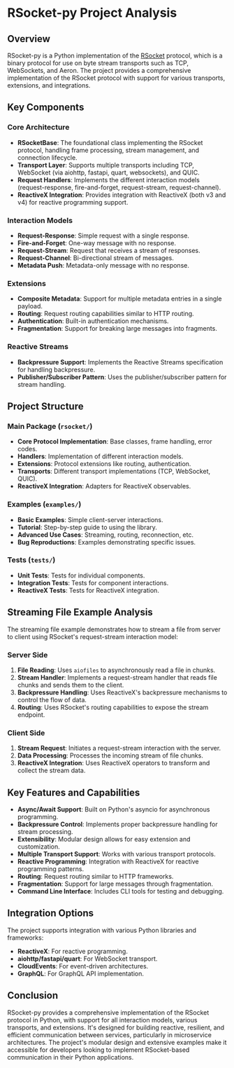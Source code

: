 
# RSocket-py Project Analysis

## Overview
RSocket-py is a Python implementation of the [RSocket](http://rsocket.io) protocol, which is a binary protocol for use on byte stream transports such as TCP, WebSockets, and Aeron. The project provides a comprehensive implementation of the RSocket protocol with support for various transports, extensions, and integrations.

## Key Components

### Core Architecture
- **RSocketBase**: The foundational class implementing the RSocket protocol, handling frame processing, stream management, and connection lifecycle.
- **Transport Layer**: Supports multiple transports including TCP, WebSocket (via aiohttp, fastapi, quart, websockets), and QUIC.
- **Request Handlers**: Implements the different interaction models (request-response, fire-and-forget, request-stream, request-channel).
- **ReactiveX Integration**: Provides integration with ReactiveX (both v3 and v4) for reactive programming support.

### Interaction Models
- **Request-Response**: Simple request with a single response.
- **Fire-and-Forget**: One-way message with no response.
- **Request-Stream**: Request that receives a stream of responses.
- **Request-Channel**: Bi-directional stream of messages.
- **Metadata Push**: Metadata-only message with no response.

### Extensions
- **Composite Metadata**: Support for multiple metadata entries in a single payload.
- **Routing**: Request routing capabilities similar to HTTP routing.
- **Authentication**: Built-in authentication mechanisms.
- **Fragmentation**: Support for breaking large messages into fragments.

### Reactive Streams
- **Backpressure Support**: Implements the Reactive Streams specification for handling backpressure.
- **Publisher/Subscriber Pattern**: Uses the publisher/subscriber pattern for stream handling.

## Project Structure

### Main Package (`rsocket/`)
- **Core Protocol Implementation**: Base classes, frame handling, error codes.
- **Handlers**: Implementation of different interaction models.
- **Extensions**: Protocol extensions like routing, authentication.
- **Transports**: Different transport implementations (TCP, WebSocket, QUIC).
- **ReactiveX Integration**: Adapters for ReactiveX observables.

### Examples (`examples/`)
- **Basic Examples**: Simple client-server interactions.
- **Tutorial**: Step-by-step guide to using the library.
- **Advanced Use Cases**: Streaming, routing, reconnection, etc.
- **Bug Reproductions**: Examples demonstrating specific issues.

### Tests (`tests/`)
- **Unit Tests**: Tests for individual components.
- **Integration Tests**: Tests for component interactions.
- **ReactiveX Tests**: Tests for ReactiveX integration.

## Streaming File Example Analysis

The streaming file example demonstrates how to stream a file from server to client using RSocket's request-stream interaction model:

### Server Side
1. **File Reading**: Uses `aiofiles` to asynchronously read a file in chunks.
2. **Stream Handler**: Implements a request-stream handler that reads file chunks and sends them to the client.
3. **Backpressure Handling**: Uses ReactiveX's backpressure mechanisms to control the flow of data.
4. **Routing**: Uses RSocket's routing capabilities to expose the stream endpoint.

### Client Side
1. **Stream Request**: Initiates a request-stream interaction with the server.
2. **Data Processing**: Processes the incoming stream of file chunks.
3. **ReactiveX Integration**: Uses ReactiveX operators to transform and collect the stream data.

## Key Features and Capabilities

- **Async/Await Support**: Built on Python's asyncio for asynchronous programming.
- **Backpressure Control**: Implements proper backpressure handling for stream processing.
- **Extensibility**: Modular design allows for easy extension and customization.
- **Multiple Transport Support**: Works with various transport protocols.
- **Reactive Programming**: Integration with ReactiveX for reactive programming patterns.
- **Routing**: Request routing similar to HTTP frameworks.
- **Fragmentation**: Support for large messages through fragmentation.
- **Command Line Interface**: Includes CLI tools for testing and debugging.

## Integration Options

The project supports integration with various Python libraries and frameworks:
- **ReactiveX**: For reactive programming.
- **aiohttp/fastapi/quart**: For WebSocket transport.
- **CloudEvents**: For event-driven architectures.
- **GraphQL**: For GraphQL API implementation.

## Conclusion

RSocket-py provides a comprehensive implementation of the RSocket protocol in Python, with support for all interaction models, various transports, and extensions. It's designed for building reactive, resilient, and efficient communication between services, particularly in microservice architectures. The project's modular design and extensive examples make it accessible for developers looking to implement RSocket-based communication in their Python applications.